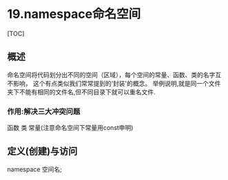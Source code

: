 # 19.namespace命名空间
[TOC]



## 概述
命名空间将代码划分出不同的空间（区域），每个空间的常量、函数、类的名字互不影响， 这个有点类似我们常常提到的‘封装'的概念。
举例说明,就是同一个文件夹下不能有相同的文件名,但不同目录下就可以重名文件.

### 作用:解决三大冲突问题 
函数
类
常量(注意命名空间下常量用const申明)

## 定义(创建)与访问
namespace 空间名;

